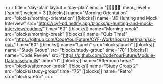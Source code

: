 +++
title = 'day-plan'
layout = 'day-plan'
emoji= '🧑🏽‍🤝‍🧑🏽'
menu_level = ['sprint']
weight = 3
[[blocks]]
name="Morning Orientation"
src="blocks/morning-orientation"
[[blocks]]
name="JD Hunting and Mock Interview"
src="https://cyf-pd.netlify.app/blocks/jd-hunting-and-mock-interview/readme/"
time="60"
[[blocks]]
name="Morning break"
src="blocks/morning-break"
[[blocks]]
name="Quiz Time!"
src="https://github.com/CodeYourFuture/CYF-Workshops/tree/main/sql-quiz"
time="60"
[[blocks]]
name="Lunch"
src="blocks/lunch"
[[blocks]]
name="Study Group"
src="blocks/study-group"
time="70"
[[blocks]]
name="Code Review"
src="https://github.com/CodeYourFuture/Module-Databases/pulls"
time="0"
[[blocks]]
name="Afternoon break"
src="blocks/afternoon-break"
[[blocks]]
name="Study Group 2"
src="blocks/study-group"
time="75"
[[blocks]]
name="Retro"
src="blocks/retro"
+++
